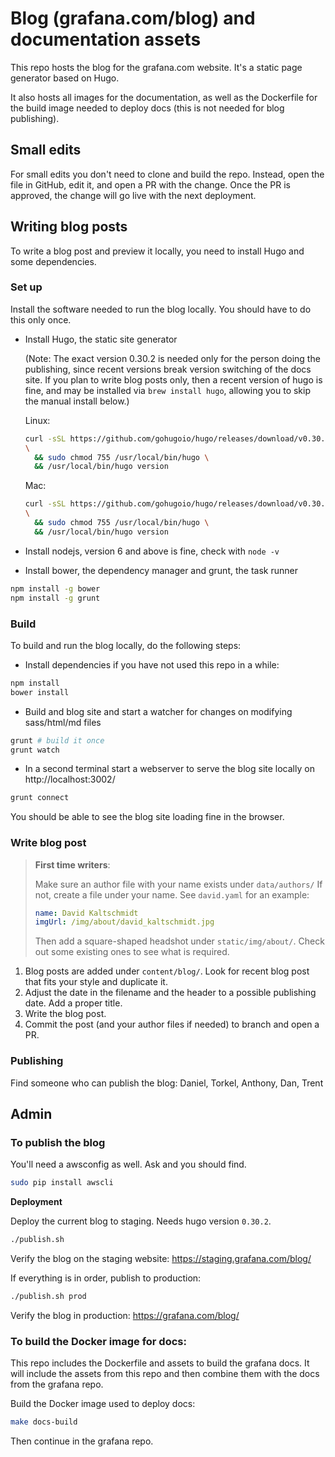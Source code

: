 # Blog (grafana.com/blog) and documentation assets

This repo hosts the blog for the grafana.com website.
It's a static page generator based on Hugo.

It also hosts all images for the documentation, as well as the Dockerfile for the build image needed to deploy docs (this is not needed for blog publishing).

## Small edits

For small edits you don't need to clone and build the repo.
Instead, open the file in GitHub, edit it, and open a PR with the change.
Once the PR is approved, the change will go live with the next deployment.

## Writing blog posts

To write a blog post and preview it locally, you need to install Hugo and some dependencies.

### Set up

Install the software needed to run the blog locally.
You should have to do this only once.

- Install Hugo, the static site generator

  (Note: The exact version 0.30.2 is needed only for the person doing the publishing, since recent versions break version switching of the docs site. If you plan to write blog posts only, then a recent version of hugo is fine, and may be installed via `brew install hugo`, allowing you to skip the manual install below.)

  Linux:

  ```bash
  curl -sSL https://github.com/gohugoio/hugo/releases/download/v0.30.2/hugo_0.30.2_Linux-64bit.tar.gz \
  \
    && sudo chmod 755 /usr/local/bin/hugo \
    && /usr/local/bin/hugo version
  ```

  Mac:

  ```bash
  curl -sSL https://github.com/gohugoio/hugo/releases/download/v0.30.2/hugo_0.30.2_macOS-64bit.tar.gz \
  \
    && sudo chmod 755 /usr/local/bin/hugo \
    && /usr/local/bin/hugo version
  ```

- Install nodejs, version 6 and above is fine, check with `node -v`

- Install bower, the dependency manager and grunt, the task runner

```bash
npm install -g bower
npm install -g grunt
```

### Build

To build and run the blog locally, do the following steps:

- Install dependencies if you have not used this repo in a while:

```bash
npm install
bower install
```

- Build and blog site and start a watcher for changes on modifying sass/html/md files

```bash
grunt # build it once
grunt watch
```

- In a second terminal start a webserver to serve the blog site locally on http://localhost:3002/

```bash
grunt connect
```

You should be able to see the blog site loading fine in the browser.

### Write blog post

> **First time writers**:
>
> Make sure an author file with your name exists under `data/authors/`
> If not, create a file under your name. See `david.yaml` for an example:
>
> ```yaml
> name: David Kaltschmidt
> imgUrl: /img/about/david_kaltschmidt.jpg
> ```
>
> Then add a square-shaped headshot under `static/img/about/`. Check out some existing ones to see what is required.

1. Blog posts are added under `content/blog/`. Look for recent blog post that fits your style and duplicate it.
2. Adjust the date in the filename and the header to a possible publishing date. Add a proper title.
3. Write the blog post.
4. Commit the post (and your author files if needed) to branch and open a PR.

### Publishing

Find someone who can publish the blog:
Daniel, Torkel, Anthony, Dan, Trent

## Admin

### To publish the blog

You'll need a awsconfig as well. Ask and you should find.

```bash
sudo pip install awscli
```

**Deployment**

Deploy the current blog to staging. Needs hugo version `0.30.2`.

```bash
./publish.sh
```

Verify the blog on the staging website: https://staging.grafana.com/blog/

If everything is in order, publish to production:

```bash
./publish.sh prod
```

Verify the blog in production: https://grafana.com/blog/

### To build the Docker image for docs:

This repo includes the Dockerfile and assets to build the grafana docs.
It will include the assets from this repo and then combine them with the docs from the grafana repo.

Build the Docker image used to deploy docs:

```bash
make docs-build
```

Then continue in the grafana repo.
